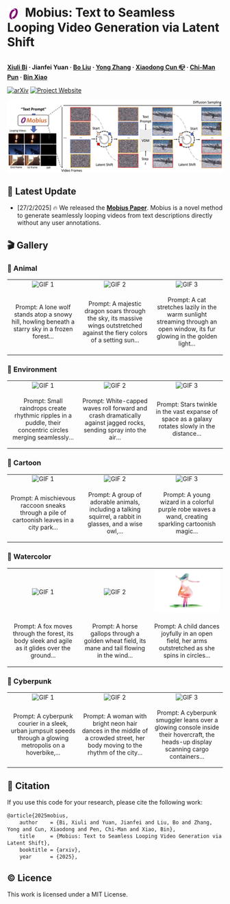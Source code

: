 <h1 style="display: inline-block;">
    <img src="./assets/logo.png" alt="Icon" width="30" height="30" style="vertical-align: middle; margin-right: 5px;">
    Mobius: Text to Seamless Looping Video Generation via Latent Shift
</h1>

<b><a href='https://bixiuli.github.io/'> Xiuli Bi</a> · Jianfei Yuan · <a href='https://scholar.google.com/citations?user=fXlz210AAAAJ&hl=zh-CN'>Bo Liu</a> · <a href='https://yzhang2016.github.io/'>Yong Zhang</a> · <a href='https://vinthony.github.io'>Xiaodong Cun 📪</a> · <a href='https://cmpun.github.io/'>Chi-Man Pun</a> · <a href='https://scholar.google.com/citations?hl=zh-TW&user=e3Dw1bkAAAAJ'>Bin Xiao</a></b>



[![arXiv](https://img.shields.io/badge/arXiv-2502.20307-8A2BE2?style=for-the-badge&logo=arxiv&logoColor=white)](https://arxiv.org/abs/2502.20307) [![Project Website](https://img.shields.io/badge/Website-Project%20Page-4682B4?style=for-the-badge&logo=github&logoColor=white)](https://mobius-diffusion.github.io/) 

![title](./assets/algorithm.jpg)

## 🔮 Latest Update

- [27/2/2025] 🔥 We released the **[Mobius Paper](https://arxiv.org/abs/2502.20307)**. Mobius is a novel method to generate seamlessly looping videos from text descriptions directly without any user annotations.

<!-- ## 📌 Installation Guide

### 🛠️ Step 1:


### 🛠️ Step 2:  -->

<!-- ## 🎥 Video -->


## 🎬 Gallery

### 🧸 Animal
<table border="0" style="width: 100%; text-align: center;">
  <tr>
    <td width="30%">
      <img src="./assets/gallery/animal/case_1_loop.gif" alt="GIF 1" width="100%">
    </td>
    <td width="30%">
      <img src="./assets/gallery/animal/case_2_loop.gif" alt="GIF 2" width="100%">
    </td >
    <td width="30%">
      <img src="./assets/gallery/animal/case_3_loop.gif" alt="GIF 3" width="100%">
    </td>
  </tr>
  <tr>
    <td>
      <p>Prompt: A lone wolf stands atop a snowy hill, howling beneath a starry sky in a frozen forest...</p>
    </td>
    <td>
      <p>Prompt: A majestic dragon soars through the sky, its massive wings outstretched against the fiery colors of a setting sun...</p>
    </td>
    <td>
      <p>Prompt: A cat stretches lazily in the warm sunlight streaming through an open window, its fur glowing in the golden light...</p>
    </td>
  </tr>
    
</table>


### 🧩 Environment
<table border="0" style="width: 100%; text-align: center;">
  <tr>
    <td width="30%">
      <img src="./assets/gallery/envirnment/case_4_loop.gif" alt="GIF 1" width="100%">
    </td>
    <td width="30%">
      <img src="./assets/gallery/envirnment/case_5_loop.gif" alt="GIF 2" width="100%">
    </td>
    <td width="30%">
      <img src="./assets/gallery/envirnment/case_6_loop.gif" alt="GIF 3" width="100%">
    </td>
  </tr>
  <tr>
    <td>
      <p>
        Prompt: Small raindrops create rhythmic ripples in a puddle, their concentric circles merging seamlessly...
    </td>
    <td>
        <p>
            Prompt: White-capped waves roll forward and crash dramatically against jagged rocks, sending spray into the air...
        </p>
    </td>
    <td>
        <p>
            Prompt: Stars twinkle in the vast expanse of space as a galaxy rotates slowly in the distance...
    </td>
  </tr>
</table>

### 🎠 Cartoon
<table border="0" style="width: 100%; text-align: center;">
  <tr>
    <td width="30%">
      <img src="./assets/gallery/cartoon/case_7_loop.gif" alt="GIF 1" width="100%">
    </td>
    <td width="30%">
      <img src="./assets/gallery/cartoon/case_8_loop.gif" alt="GIF 2" width="100%">
    </td>
    <td width="30%">
      <img src="./assets/gallery/cartoon/case_9_loop.gif" alt="GIF 3" width="100%">
    </td>
  </tr>
  <tr>
    <td>
      <p>Prompt: A mischievous raccoon sneaks through a pile of cartoonish leaves in a city park...</p>
    </td>
    <td>
      <p>Prompt: A group of adorable animals, including a talking squirrel, a rabbit in glasses, and a wise owl,...</p>
    </td>
    <td>
      <p>Prompt: A young wizard in a colorful purple robe waves a wand, creating sparkling cartoonish magic...</p>
    </td>
  </tr>
</table>

### 🎨 Watercolor
<table border="0" style="width: 100%; text-align: center;">
  <tr>
    <td width="30%">
      <img src="./assets/gallery/watercolor/case_10_loop.gif" alt="GIF 1" width="100%">
    </td>
    <td width="30%">
      <img src="./assets/gallery/watercolor/case_11_loop.gif" alt="GIF 2" width="100%">
    </td>
    <td width="30%">
      <img src="./assets/gallery/watercolor/case_12_loop.gif" alt="GIF 3" width="100%">
    </td>
  </tr>
  <tr>
    <td width="30%">
      <p>Prompt: A fox moves through the forest, its body sleek and agile as it glides over the ground...</p>
    </td>
    <td width="30%">
      <p>Prompt: A horse gallops through a golden wheat field, its mane and tail flowing in the wind...</p>
    </td>
    <td width="30%">
      <p>Prompt: A child dances joyfully in an open field, her arms outstretched as she spins in circles...</p>
    </td>
  </tr>
</table>

### 🥽 Cyberpunk
<table border="0" style="width: 100%; text-align: center;">
  <tr>
    <td width="30%">
      <img src="./assets/gallery/cyberpunk/case_13_loop.gif" alt="GIF 1" width="100%">
    </td>
    <td width="30%">
      <img src="./assets/gallery/cyberpunk/case_14_loop.gif" alt="GIF 2" width="100%">
    </td>
    <td width="30%">
      <img src="./assets/gallery/cyberpunk/case_15_loop.gif" alt="GIF 3" width="100%">
    </td>
  </tr>
  <tr>
    <td>
      <p>Prompt: A cyberpunk courier in a sleek, urban jumpsuit speeds through a glowing metropolis on a hoverbike,...</p>
    </td>
    <td>
      <p>Prompt: A woman with bright neon hair dances in the middle of a crowded street, her body moving to the rhythm of the city...</p>
    </td>
    <td>
      <p>Prompt: A cyberpunk smuggler leans over a glowing console inside their hovercraft, the heads-up display scanning cargo containers...</p>
    </td>
  </tr>
</table>

<!-- ## 📋 TODO

- [x] Release the paper.
- [ ] Release the code. -->


## :paperclip: Citation

If you use this code for your research, please cite the following work:

```
@article{2025mobius,
    author    = {Bi, Xiuli and Yuan, Jianfei and Liu, Bo and Zhang, Yong and Cun, Xiaodong and Pen, Chi-Man and Xiao, Bin},
    title     = {Mobius: Text to Seamless Looping Video Generation via Latent Shift},
    booktitle = {arxiv},
    year      = {2025},
```

## :copyright: Licence

This work is licensed under a MIT License.
